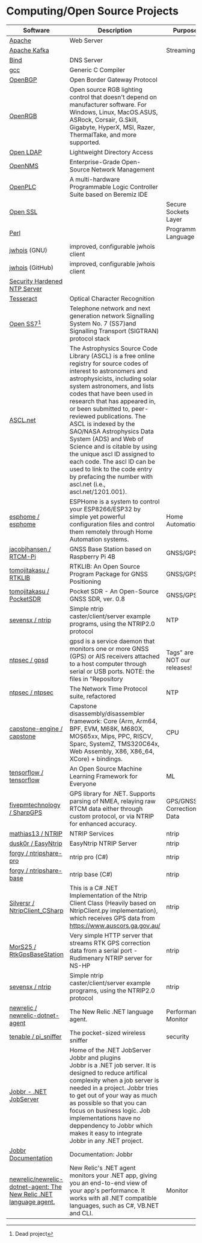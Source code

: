 # Computing/Open Source Projects

| Software | Description | Purpose |
|----------|---------|----|
| [Apache](https://www.apache.org/) | Web Server ||
| [Apache Kafka](https://kafka.apache.org/) || Streaming |
| [Bind](https://gitlab.isc.org/isc-projects/bind9) | DNS Server ||
| [gcc](https://github.com/gcc-mirror/gcc) | Generic C Compiler ||
| [OpenBGP](https://www.openbgpd.org/) | Open Border Gateway Protocol ||
| [OpenRGB](https://gitlab.com/CalcProgrammer1/OpenRGB/-/releases/release_0.8) | Open source RGB lighting control that doesn't depend on manufacturer software. For Windows, Linux, MacOS.ASUS, ASRock, Corsair, G.Skill, Gigabyte, HyperX, MSI, Razer, ThermalTake, and more supported. ||
| [Open LDAP](https://www.openldap.org/) | Lightweight Directory Access ||
| [OpenNMS](https://github.com/OpenNMS ) | Enterprise-Grade Open-Source Network Management |
| [OpenPLC](https://openplcproject.com/) | A multi-hardware Programmable Logic Controller Suite based on Beremiz IDE ||
| [Open SSL](https://www.openssl.org) || Secure Sockets Layer |
| [Perl](https://www.perl.org/) || Programming Language |
| [jwhois](https://ftp.gnu.org/old-gnu/Manuals/jwhois-2.4/html_chapter/jwhois.html) (GNU) | improved, configurable jwhois client |
| [jwhois](https://github.com/jonasob/jwhois) (GitHub) | improved, configurable jwhois client |
| [Security Hardened NTP Server](https://gitlab.com/NTPsec) ||
| [Tesseract](https://github.com/tesseract-ocr) | Optical Character Recognition ||
| [Open SS7](http://www.openss7.org/)[^11] | Telephone network and next generation network Signalling System No. 7 (SS7)and Signalling Transport (SIGTRAN) protocol stack ||
| [ASCL.net](http://ascl.net/) | The Astrophysics Source Code Library (ASCL) is a free online registry for source codes of interest to astronomers and astrophysicists, including solar system astronomers, and lists codes that have been used in research that has appeared in, or been submitted to, peer-reviewed publications. The ASCL is indexed by the SAO/NASA Astrophysics Data System (ADS) and Web of Science and is citable by using the unique ascl ID assigned to each code. The ascl ID can be used to link to the code entry by prefacing the number with ascl.net (i.e., ascl.net/1201.001). ||
| [esphome / esphome](https://github.com/esphome/esphome) | ESPHome is a system to control your ESP8266/ESP32 by simple yet powerful configuration files and control them remotely through Home Automation systems. | Home Automation |
| [jacobjhansen / RTCM-Pi](https://github.com/jacobjhansen/RTCM-Pi) | GNSS Base Station based on Raspberry Pi 4B | GNSS/GPS |
| [tomojitakasu / RTKLIB](https://github.com/tomojitakasu/RTKLIB) | RTKLIB: An Open Source Program Package for GNSS Positioning | GNSS/GPS |
| [tomojitakasu / PocketSDR](https://github.com/tomojitakasu/PocketSDR) | Pocket SDR - An Open-Source GNSS SDR, ver. 0.8 |GNSS/GPS|
| [sevensx / ntrip](https://github.com/sevensx/ntrip) | Simple ntrip caster/client/server example programs, using the NTRIP2.0 protocol |NTP|
| [ntpsec / gpsd](https://github.com/ntpsec/gpsd) | gpsd is a service daemon that monitors one or more GNSS (GPS) or AIS receivers attached to a host computer through serial or USB ports. NOTE: the files in "Repository|Tags" are NOT our releases! |
| [ntpsec / ntpsec](https://github.com/ntpsec/ntpsec) | The Network Time Protocol suite, refactored | NTP |
| [capstone-engine / capstone](https://github.com/capstone-engine/capstone) | Capstone disassembly/disassembler framework: Core (Arm, Arm64, BPF, EVM, M68K, M680X, MOS65xx, Mips, PPC, RISCV, Sparc, SystemZ, TMS320C64x, Web Assembly, X86, X86_64, XCore) + bindings. | CPU |
| [tensorflow / tensorflow](https://github.com/tensorflow/tensorflow) | An Open Source Machine Learning Framework for Everyone | ML |
| [fivepmtechnology / SharpGPS](https://github.com/fivepmtechnology/SharpGPS) | GPS library for .NET. Supports parsing of NMEA, relaying raw RTCM data either through custom protocol, or via NTRIP for enhanced accuracy. |GPS/GNSS Correction Data|
| [mathias13 / NTRIP](https://github.com/mathias13/NTRIP) | NTRIP Services |ntrip |
| [dusk0r / EasyNtrip](https://github.com/dusk0r/EasyNtrip) | EasyNtrip NTRIP Server |ntrip |
| [forgy / ntripshare-pro](https://github.com/forgy/ntripshare-pro) | ntrip pro (C#) | ntrip |
| [forgy / ntripshare-base](https://github.com/forgy/ntripshare-base) | ntrip base (C#) | ntrip |
| [Silversr / NtripClient_CSharp](https://github.com/Silversr/NtripClient_CSharp) | This is a C# .NET Implementation of the Ntrip Client Class (Heavily based on NtripClient.py implementation), which receives GPS data from https://www.auscors.ga.gov.au/ |ntrip |
| [MorS25 / RtkGpsBaseStation](https://github.com/MorS25/RtkGpsBaseStation) | Very simple HTTP server that streams RTK GPS correction data from a serial port - Rudimenary NTRIP server for NS-HP |ntrip |
| [sevensx / ntrip](https://github.com/sevensx/ntrip) | Simple ntrip caster/client/server example programs, using the NTRIP2.0 protocol |ntrip |
| [newrelic / newrelic-dotnet-agent](https://github.com/newrelic/newrelic-dotnet-agent) | The New Relic .NET language agent.|Performance Monitor|
| [tenable / pi_sniffer](https://github.com/tenable/pi_sniffer) | The pocket-sized wireless sniffer |security |
| [Jobbr - .NET JobServer](https://github.com/jobbrIO ) | Home of the .NET JobServer Jobbr and plugins<br />Jobbr is a .NET job server. It is designed to reduce artifical complexity when a job server is needed in a project. Jobbr tries to get out of your way as much as possible so that you can focus on business logic. Job implementations have no deppendency to Jobbr which makes it easy to integrate Jobbr in any .NET project.|
| [Jobbr Documentation](https://jobbr.readthedocs.io/en/latest/index.html) | Documentation: Jobbr |
| [newrelic/newrelic-dotnet-agent: The New Relic .NET language agent.](https://github.com/newrelic/newrelic-dotnet-agent ) | New Relic's .NET agent monitors your .NET app, giving you an end-to-end view of your app's performance. It works with all .NET compatible languages, such as C#, VB.NET and CLI. | Monitor |

[^11]: Dead project
